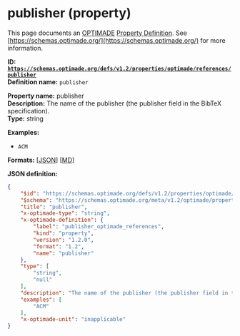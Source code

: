 # publisher (property)

This page documents an [OPTIMADE](https://www.optimade.org/) [Property Definition](https://schemas.optimade.org/#definitions). See [https://schemas.optimade.org/](https://schemas.optimade.org/) for more information.

**ID: [`https://schemas.optimade.org/defs/v1.2/properties/optimade/references/publisher`](https://schemas.optimade.org/defs/v1.2/properties/optimade/references/publisher.md)**  
**Definition name:** `publisher`

**Property name:** publisher  
**Description:** The name of the publisher (the publisher field in the BibTeX specification).  
**Type:** string  



**Examples:**

- `ACM`

**Formats:** [[JSON](publisher.json)] [[MD](publisher.md)]

**JSON definition:**

``` json
{
    "$id": "https://schemas.optimade.org/defs/v1.2/properties/optimade/references/publisher",
    "$schema": "https://schemas.optimade.org/meta/v1.2/optimade/property_definition.json",
    "title": "publisher",
    "x-optimade-type": "string",
    "x-optimade-definition": {
        "label": "publisher_optimade_references",
        "kind": "property",
        "version": "1.2.0",
        "format": "1.2",
        "name": "publisher"
    },
    "type": [
        "string",
        "null"
    ],
    "description": "The name of the publisher (the publisher field in the BibTeX specification).",
    "examples": [
        "ACM"
    ],
    "x-optimade-unit": "inapplicable"
}
```